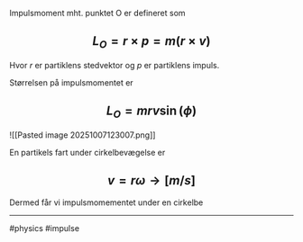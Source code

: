 Impulsmoment mht. punktet O er defineret som
## $$L_O = r \times p = m(r \times v)$$
Hvor $r$ er partiklens stedvektor og $p$ er partiklens impuls.

Størrelsen på impulsmomentet er
## $$L_O=mrv \sin (\phi)$$
![[Pasted image 20251007123007.png]]

En partikels fart under cirkelbevægelse er
## $$v = r\omega \rightarrow [m/s]$$
Dermed får vi impulsmomementet under en cirkelbe

---
#physics #impulse